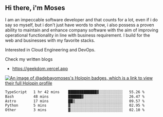 ## Hi there, i'm Moses

I am an impeccable software developer and that counts for a lot, even if i do say so myself, but i don't just have words to show, i also possess a proven ability to maintain and enhance company software with the aim of improving operational functionality in line with business requirement. I build for the web and businesses with my favorite stacks.

Interested in Cloud Engineering and DevOps.

Check my written blogs
- https://geekdom.vercel.app

[![An image of @adebayomoses's Holopin badges, which is a link to view their full Holopin profile](https://holopin.me/adebayomoses)](https://holopin.io/@adebayomoses)

<!--START_SECTION:waka-->

```txt
TypeScript   1 hr 42 mins    █████████████▓░░░░░░░░░░░   55.26 %
Bash         48 mins         ██████▓░░░░░░░░░░░░░░░░░░   26.47 %
Astro        17 mins         ██▒░░░░░░░░░░░░░░░░░░░░░░   09.57 %
Python       5 mins          ▓░░░░░░░░░░░░░░░░░░░░░░░░   02.95 %
Other        3 mins          ▓░░░░░░░░░░░░░░░░░░░░░░░░   02.10 %
```

<!--END_SECTION:waka-->

